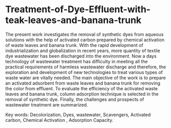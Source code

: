 # Treatment-of-Dye-Effluent-with-teak-leaves-and-banana-trunk
The present work investigates the removal of synthetic dyes from aqueous solutions
with the help of activated carbon prepared by chemical activation of waste leaves and banana
trunk. With the rapid development of industrialization and globalization in recent years, more
quantity of textile dye wastewater has been discharged into the environment. Now a days
technology of wastewater treatment has difficulty in meeting all the practical requirements of
harmless wastewater discharge and therefore, the exploration and development of new
technologies to treat various types of waste water are vitally needed. The main objective of the
work is to prepare an activated adsorbent from waste leaves and banana trunk for removing the
color from effluent. To evaluate the efficiency of the activated waste leaves and banana trunk,
column adsorption technique is selected in the removal of synthetic dye. Finally, the challenges
and prospects of wastewater treatment are summarized.

Key words: Decolorization, Dyes, wastewater, Scavengers, Activated carbon, Chemical
Activation , Adsorption Capacity.
